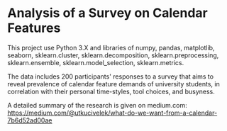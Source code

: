 # Analysis of a Survey on Calendar Features

This project use Python 3.X and libraries of numpy, pandas, matplotlib, seaborn, sklearn.cluster, sklearn.decomposition, sklearn.preprocessing, sklearn.ensemble, sklearn.model_selection, sklearn.metrics.

The data includes 200 participants' responses to a survey that aims to reveal prevalence of calendar feature demands of university students, in correlation with their personal time-styles, tool choices, and busyness.

A detailed summary of the research is given on medium.com:
https://medium.com/@utkucivelek/what-do-we-want-from-a-calendar-7b6d52ad00ae

